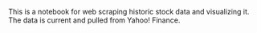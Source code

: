 This is a notebook for web scraping historic stock data and visualizing it.  The data is current and pulled from Yahoo! Finance.

